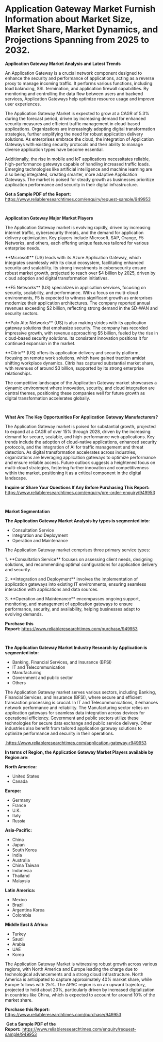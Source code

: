 <p><h1>Application Gateway Market Furnish Information about Market Size, Market Share, Market Dynamics, and Projections Spanning from 2025 to 2032.</h1></p><p><strong>Application Gateway Market Analysis and Latest Trends</strong></p>
<p><p>An Application Gateway is a crucial network component designed to enhance the security and performance of applications, acting as a reverse proxy to manage incoming traffic. It performs various functions, including load balancing, SSL termination, and application firewall capabilities. By monitoring and controlling the data flow between users and backend services, Application Gateways help optimize resource usage and improve user experiences.</p><p>The Application Gateway Market is expected to grow at a CAGR of 5.3% during the forecast period, driven by increasing demand for enhanced security measures and efficient traffic management in cloud-based applications. Organizations are increasingly adopting digital transformation strategies, further amplifying the need for robust application delivery solutions. As enterprises embrace the cloud, the integration of Application Gateways with existing security protocols and their ability to manage diverse application types have become essential. </p><p>Additionally, the rise in mobile and IoT applications necessitates reliable, high-performance gateways capable of handling increased traffic loads. Emerging technologies like artificial intelligence and machine learning are also being integrated, creating smarter, more adaptive Application Gateways. The market is poised for steady growth as businesses prioritize application performance and security in their digital infrastructure.</p></p>
<p><strong>Get a Sample PDF of the Report:&nbsp;</strong> <a href="https://www.reliableresearchtimes.com/enquiry/request-sample/949953?utm_campaign=2181&utm_medium=2&utm_source=Github&utm_content=ia&utm_term=16042025&utm_id=application-gateway">https://www.reliableresearchtimes.com/enquiry/request-sample/949953</a></p>
<p>&nbsp;</p>
<p><strong>Application Gateway Major Market Players</strong></p>
<p><p>The Application Gateway market is evolving rapidly, driven by increasing internet traffic, cybersecurity threats, and the demand for application delivery optimization. Key players include Microsoft, SAP, Orange, F5 Networks, and others, each offering unique features tailored for various enterprise needs.</p><p>**Microsoft** (US) leads with its Azure Application Gateway, which integrates seamlessly with its cloud ecosystem, facilitating enhanced security and scalability. Its strong investments in cybersecurity ensure robust market growth, projected to reach over $4 billion by 2025, driven by cloud adoption and digital transformation initiatives.</p><p>**F5 Networks** (US) specializes in application services, focusing on security, scalability, and performance. With a focus on multi-cloud environments, F5 is expected to witness significant growth as enterprises modernize their application architectures. The company reported annual revenues exceeding $2 billion, reflecting strong demand in the SD-WAN and security sectors.</p><p>**Palo Alto Networks** (US) is also making strides with its application gateway solutions that emphasize security. The company has recorded impressive growth, with revenue approaching $5 billion, fueled by the rise in cloud-based security solutions. Its consistent innovation positions it for continued expansion in the market.</p><p>**Citrix** (US) offers its application delivery and security platform, focusing on remote work solutions, which have gained traction amidst shifting workplace dynamics. Citrix has captured substantial market share, with revenues of around $3 billion, supported by its strong enterprise relationships.</p><p>The competitive landscape of the Application Gateway market showcases a dynamic environment where innovation, security, and cloud integration are central themes, positioning these companies well for future growth as digital transformation accelerates globally.</p></p>
<p>&nbsp;</p>
<p><strong>What Are The Key Opportunities For Application Gateway Manufacturers?</strong></p>
<p><p>The Application Gateway market is poised for substantial growth, projected to expand at a CAGR of over 15% through 2028, driven by the increasing demand for secure, scalable, and high-performance web applications. Key trends include the adoption of cloud-native applications, enhanced security protocols, and the integration of AI for traffic management and threat detection. As digital transformation accelerates across industries, organizations are leveraging application gateways to optimize performance and ensure reliable access. Future outlook suggests a heightened focus on multi-cloud strategies, fostering further innovation and competitiveness within the market, positioning it as a critical component in the digital landscape.</p></p>
<p><strong>Inquire or Share Your Questions If Any Before Purchasing This Report:</strong> <a href="https://www.reliableresearchtimes.com/enquiry/pre-order-enquiry/949953?utm_campaign=2181&utm_medium=2&utm_source=Github&utm_content=ia&utm_term=16042025&utm_id=application-gateway">https://www.reliableresearchtimes.com/enquiry/pre-order-enquiry/949953</a></p>
<p>&nbsp;</p>
<p><strong>Market Segmentation</strong></p>
<p><strong>The Application Gateway Market Analysis by types is segmented into:</strong></p>
<p><ul><li>Consultation Service</li><li>Integration and Deployment</li><li>Operation and Maintenance</li></ul></p>
<p><p>The Application Gateway market comprises three primary service types: </p><p>1. **Consultation Service** focuses on assessing client needs, designing solutions, and recommending optimal configurations for application delivery and security.</p><p>2. **Integration and Deployment** involves the implementation of application gateways into existing IT environments, ensuring seamless interaction with applications and data sources.</p><p>3. **Operation and Maintenance** encompasses ongoing support, monitoring, and management of application gateways to ensure performance, security, and availability, helping businesses adapt to evolving demands.</p></p>
<p><strong>Purchase this Report:&nbsp;</strong><a href="https://www.reliableresearchtimes.com/purchase/949953?utm_campaign=2181&utm_medium=2&utm_source=Github&utm_content=ia&utm_term=16042025&utm_id=application-gateway">https://www.reliableresearchtimes.com/purchase/949953</a></p>
<p>&nbsp;</p>
<p><strong>The Application Gateway Market Industry Research by Application is segmented into:</strong></p>
<p><ul><li>Banking, Financial Services, and Insurance (BFSI)</li><li>IT and Telecommunication</li><li>Manufacturing</li><li>Government and public sector</li><li>Others</li></ul></p>
<p><p>The Application Gateway market serves various sectors, including Banking, Financial Services, and Insurance (BFSI), where secure and efficient transaction processing is crucial. In IT and Telecommunications, it enhances network performance and reliability. The Manufacturing sector relies on application gateways for seamless data integration across devices for operational efficiency. Government and public sectors utilize these technologies for secure data exchange and public service delivery. Other industries also benefit from tailored application gateway solutions to optimize performance and security in their operations.</p></p>
<p><a href="https://www.reliableresearchtimes.com/application-gateway-r949953?utm_campaign=2181&utm_medium=2&utm_source=Github&utm_content=ia&utm_term=16042025&utm_id=application-gateway">&nbsp;https://www.reliableresearchtimes.com/application-gateway-r949953</a></p>
<p><strong>In terms of Region, the Application Gateway Market Players available by Region are:</strong></p>
<p>
    <p> <strong> North America: </strong>
        <ul>
            <li>United States</li>
            <li>Canada</li>
        </ul>
        </p> 
    <p> <strong> Europe: </strong>
        <ul>
            <li>Germany</li>
            <li>France</li>
            <li>U.K.</li>
            <li>Italy</li>
            <li>Russia</li>
        </ul>
        </p> 
    <p> <strong> Asia-Pacific: </strong>
        <ul>
            <li>China</li>
            <li>Japan</li>
            <li>South Korea</li>
            <li>India</li>
            <li>Australia</li>
            <li>China Taiwan</li>
            <li>Indonesia</li>
            <li>Thailand</li>
            <li>Malaysia</li>
        </ul>
        </p> 
    <p> <strong> Latin America: </strong>
        <ul>
            <li>Mexico</li>
            <li>Brazil</li>
            <li>Argentina Korea</li>
            <li>Colombia</li>
        </ul>
        </p> 
    <p> <strong> Middle East & Africa: </strong>
        <ul>
            <li>Turkey</li>
            <li>Saudi</li>
            <li>Arabia</li>
            <li>UAE</li>
            <li>Korea</li>
        </ul>
    </p>
    </p>
<p><p>The Application Gateway Market is witnessing robust growth across various regions, with North America and Europe leading the charge due to technological advancements and a strong cloud infrastructure. North America is anticipated to capture approximately 40% market share, while Europe follows with 25%. The APAC region is on an upward trajectory, projected to hold about 20%, particularly driven by increased digitalization in countries like China, which is expected to account for around 10% of the market share.</p></p>
<p><strong>Purchase this Report: </strong><a href="https://www.reliableresearchtimes.com/purchase/949953?utm_campaign=2181&utm_medium=2&utm_source=Github&utm_content=ia&utm_term=16042025&utm_id=application-gateway">https://www.reliableresearchtimes.com/purchase/949953</a></p>
<p>&nbsp;<strong>Get a Sample PDF of the Report:&nbsp;&nbsp;</strong><a href="https://www.reliableresearchtimes.com/enquiry/request-sample/949953?utm_campaign=2181&utm_medium=2&utm_source=Github&utm_content=ia&utm_term=16042025&utm_id=application-gateway">https://www.reliableresearchtimes.com/enquiry/request-sample/949953</a></p>
<p><strong></strong></p>
<p><p></p><p></p><p></p></p>